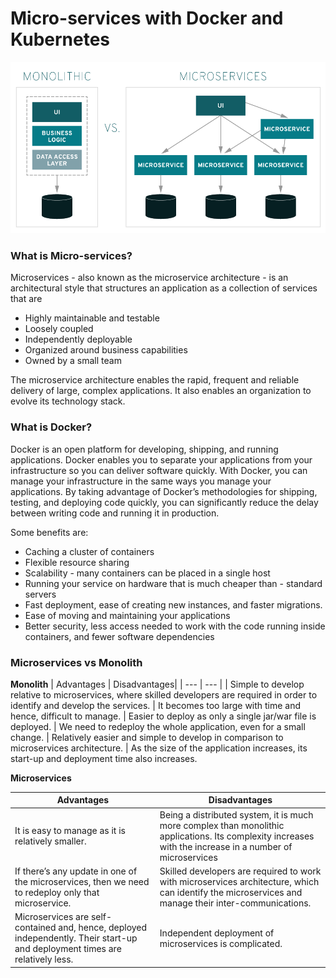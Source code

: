 # Micro-services with Docker and Kubernetes

![Alt text](/images/monolithdiagram.png)

### What is Micro-services?

Microservices - also known as the microservice architecture - is an architectural style that structures an application as a collection of services that are

- Highly maintainable and testable
- Loosely coupled
- Independently deployable
- Organized around business capabilities
- Owned by a small team

The microservice architecture enables the rapid, frequent and reliable delivery of large, complex applications. It also enables an organization to evolve its technology stack.

### What is Docker?

Docker is an open platform for developing, shipping, and running applications. Docker enables you to separate your applications from your infrastructure so you can deliver software quickly. With Docker, you can manage your infrastructure in the same ways you manage your applications. By taking advantage of Docker’s methodologies for shipping, testing, and deploying code quickly, you can significantly reduce the delay between writing code and running it in production.

Some benefits are: 

- Caching a cluster of containers
- Flexible resource sharing
- Scalability - many containers can be placed in a single host
- Running your service on hardware that is much cheaper than - standard servers
- Fast deployment, ease of creating new instances, and faster migrations.
- Ease of moving and maintaining your applications
- Better security, less access needed to work with the code running inside containers, and fewer software dependencies

### Microservices vs Monolith

**Monolith**
| Advantages | Disadvantages|
| --- | --- |
| Simple to develop relative to microservices, where skilled developers are required in order to identify and develop the services. | It becomes too large with time and hence, difficult to manage. 
| Easier to deploy as only a single jar/war file is deployed. | We need to redeploy the whole application, even for a small change.
| Relatively easier and simple to develop in comparison to microservices architecture. | As the size of the application increases, its start-up and deployment time also increases.




**Microservices**

| Advantages | Disadvantages|
| --- | --- |
|It is easy to manage as it is relatively smaller.| Being a distributed system, it is much more complex than monolithic applications. Its complexity increases with the increase in a number of microservices|
| If there’s any update in one of the microservices, then we need to redeploy only that microservice. | Skilled developers are required to work with microservices architecture, which can identify the microservices and manage their inter-communications.
| Microservices are self-contained and, hence, deployed independently. Their start-up and deployment times are relatively less. | Independent deployment of microservices is complicated.



